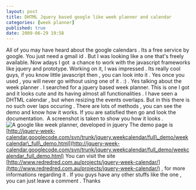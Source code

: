 ```yaml
---
layout: post
title: DHTML Jquery based google like week planner and calendar
categories: [week planner]
published: true
date: 2009-06-29 19:58
---
```

All of you may have heard about the google calendars . Its a free service by google. You just need a gmail id .  But I was looking like a one that's freely available. Now adays I got  a chance to work with the javascript frameworks like jquery and prototype. Working on it, I was impressed . Its really cool guys, if you know little javascript then , you can look into it . Yes once you used , you will never go without using one of it . :) .  Yes talking about the week planner . I searched for a jquery based week planner. This is one I got and it looks cute and its having almost all functionalities . I have seen a DHTML calendar , but when resizing the events overlaps. But in this there is no such over laps occuring . There are lots of methods , you can see the demo and know how it works. If you are satisfied then go and look the documentation.  A screenshot is taken to show you how it looks .  ![A google like week planner, developed in jquery](http://farm3.static.flickr.com/2554/3671667577_b703d612e6.jpg?v=0)  The demo page is [http://jquery-week-calendar.googlecode.com/svn/trunk/jquery.weekcalendar/full\_demo/weekcalendar\_full\_demo.html](http://jquery-week-calendar.googlecode.com/svn/trunk/jquery.weekcalendar/full_demo/weekcalendar_full_demo.html)  You can visit the site [http://www.redredred.com.au/projects/jquery-week-calendar/](http://www.redredred.com.au/projects/jquery-week-calendar/) , for more informations regarding it .  If you guys have any other stuffs like the one , you can just leave a comment .  Thanks   
